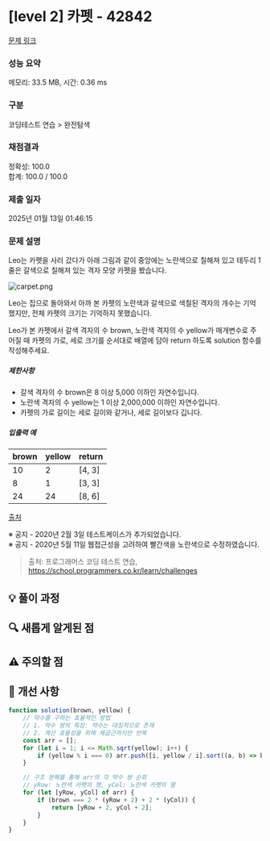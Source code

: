 # [level 2] 카펫 - 42842

[문제 링크](https://school.programmers.co.kr/learn/courses/30/lessons/42842)

### 성능 요약

메모리: 33.5 MB, 시간: 0.36 ms

### 구분

코딩테스트 연습 > 완전탐색

### 채점결과

정확성: 100.0<br/>합계: 100.0 / 100.0

### 제출 일자

2025년 01월 13일 01:46:15

### 문제 설명

<p>Leo는 카펫을 사러 갔다가 아래 그림과 같이 중앙에는 노란색으로 칠해져 있고 테두리 1줄은 갈색으로 칠해져 있는 격자 모양 카펫을 봤습니다.</p>

<p><img src="https://grepp-programmers.s3.ap-northeast-2.amazonaws.com/files/production/b1ebb809-f333-4df2-bc81-02682900dc2d/carpet.png" title="" alt="carpet.png"></p>

<p>Leo는 집으로 돌아와서 아까 본 카펫의 노란색과 갈색으로 색칠된 격자의 개수는 기억했지만, 전체 카펫의 크기는 기억하지 못했습니다.</p>

<p>Leo가 본 카펫에서 갈색 격자의 수 brown, 노란색 격자의 수 yellow가 매개변수로 주어질 때 카펫의 가로, 세로 크기를 순서대로 배열에 담아 return 하도록 solution 함수를 작성해주세요.</p>

<h5>제한사항</h5>

<ul>
<li>갈색 격자의 수 brown은 8 이상 5,000 이하인 자연수입니다.</li>
<li>노란색 격자의 수 yellow는 1 이상 2,000,000 이하인 자연수입니다.</li>
<li>카펫의 가로 길이는 세로 길이와 같거나, 세로 길이보다 깁니다.</li>
</ul>

<h5>입출력 예</h5>
<table class="table">
        <thead><tr>
<th>brown</th>
<th>yellow</th>
<th>return</th>
</tr>
</thead>
        <tbody><tr>
<td>10</td>
<td>2</td>
<td>[4, 3]</td>
</tr>
<tr>
<td>8</td>
<td>1</td>
<td>[3, 3]</td>
</tr>
<tr>
<td>24</td>
<td>24</td>
<td>[8, 6]</td>
</tr>
</tbody>
      </table>
<p><a href="http://hsin.hr/coci/archive/2010_2011/contest4_tasks.pdf" target="_blank" rel="noopener">출처</a></p>

<p>※ 공지 - 2020년 2월 3일 테스트케이스가 추가되었습니다.<br>
※ 공지 - 2020년 5월 11일 웹접근성을 고려하여 빨간색을 노란색으로 수정하였습니다.</p>

> 출처: 프로그래머스 코딩 테스트 연습, https://school.programmers.co.kr/learn/challenges

## 💡 풀이 과정

<!--
1. 문제 접근 방법
2. 사용한 알고리즘/자료구조
3. 핵심 로직 설명
-->

## 🔍 새롭게 알게된 점

## ⚠️ 주의할 점

<!--
- 시간복잡도 고려사항
- 예외 케이스 처리
-->

## 🌱 개선 사항

<!--
- 더 효율적인 방법이 있다면 기록
- 다른 풀이 방법 참고
-->

```Javascript
function solution(brown, yellow) {
    // 약수를 구하는 효율적인 방법
    // 1. 약수 쌍의 특징: 약수는 대칭적으로 존재
    // 2. 계산 효율성을 위해 제곱근까지만 반복
    const arr = [];
    for (let i = 1; i <= Math.sqrt(yellow); i++) {
        if (yellow % i === 0) arr.push([i, yellow / i].sort((a, b) => b - a));
    }

    // 구조 분해를 통해 arr의 각 약수 쌍 순회
    // yRow: 노란색 카펫의 행, yCol: 노란색 카펫의 열
    for (let [yRow, yCol] of arr) {
        if (brown === 2 * (yRow + 2) + 2 * (yCol)) {
            return [yRow + 2, yCol + 2];
        }
    }
}
```

